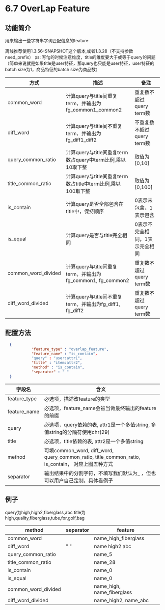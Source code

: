 # 6.7 OverLap Feature

## 功能简介

用来输出一些字符串字词匹配信息的feature

离线推荐使用1.3.56-SNAPSHOT这个版本,或者1.3.28（不支持参数need_prefix） ps: 写fg的时候注意维度，title的维度要大于或等于query的问题（简单来说就是如果title是user特征，那query也只能是user特征，user特征的batch size为1，商品特征的batch size为商品数）

| 方式                  | 描述                                              | 备注                 |
| ------------------- | ----------------------------------------------- | ------------------ |
| common_word         | 计算query与title间重复term，并输出为fg_common1_common2     | 重复数不超过query term数  |
| diff_word           | 计算query与title间不重复term，并输出为fg_diff1_diff2        | 不重复数不超过query term数 |
| query_common_ratio  | 计算query与title间重复term数占query中term比例,乘以10取下整      | 取值为\[0,10\]        |
| title_common_ratio  | 计算query与title间重复term数占title中term比例,乘以100取下整     | 取值为\[0,100\]       |
| is_contain          | 计算query是否全部包含在title中，保持顺序                       | 0表示未包含，1表示包含       |
| is_equal            | 计算query是否与title完全相同                             | 0表示不完全相同，1表示完全相同   |
| common_word_divided | 计算query与title间重复term，并输出为fg_common1, fg_common2 | 重复数不超过query term数  |
| diff_word_divided   | 计算query与title间不重复term，并输出为fg_diff1, fg_diff2    | 重复数不超过query term数  |

## 配置方法

```json
  {
			"feature_type" : "overlap_feature",
			"feature_name" : "is_contain"，
			"query" : "user:attr1",
			"title" : "item:attr2",
			"method" : "is_contain",
			"separator" : " "
  }
```

| 字段名          | 含义                                                                                     |
| ------------ | -------------------------------------------------------------------------------------- |
| feature_type | 必选项，描述改feature的类型                                                                      |
| feature_name | 必选项，feature_name会被当做最终输出的feature的前缀                                                    |
| query        | 必选项，query依赖的表, attr1是一个多值string, 多值string的分隔符使用chr(29)                                 |
| title        | 必选项，title依赖的表, attr2是一个多值string                                                        |
| method       | 可填common_word, diff_word, query_common_ratio, title_common_ratio, is_contain， 对应上图五种方式 |
| separator    | 输出结果中的分割字符，不填写我们默认为\_ ，但也可以用户自己定制，具体看例子                                                |

## 例子

query为high,high2,fiberglass,abc
title为high,quality,fiberglass,tube,for,golf,bag

| method              | separator | feature                    |
| ------------------- | --------- | -------------------------- |
| common_word         |           | name_high_fiberglass       |
| diff_word           | " "       | name high2 abc             |
| query_common_ratio  |           | name_5                     |
| title_common_ratio  |           | name_28                    |
| is_contain          |           | name_0                     |
| is_equal            |           | name_0                     |
| common_word_divided |           | name_high, name_fiberglass |
| diff_word_divided   |           | name_high2, name_abc       |

